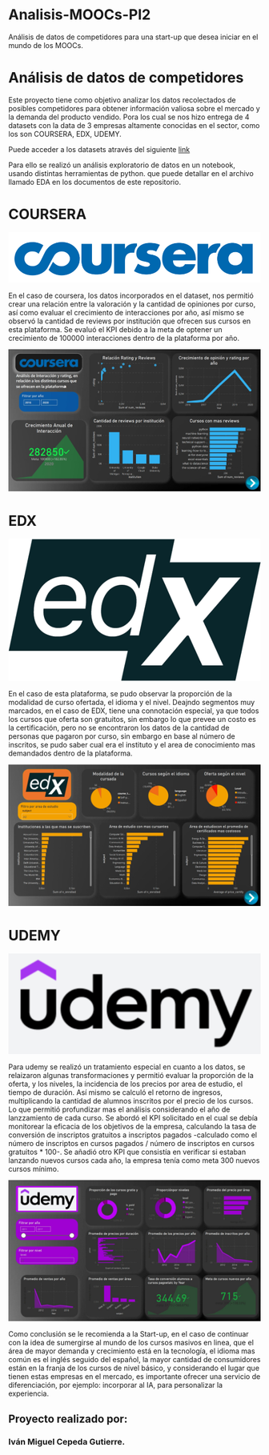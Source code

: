 # Analisis-MOOCs-PI2
Análisis de datos de competidores para una start-up que desea iniciar en el mundo de los MOOCs.

# Análisis de datos de competidores
Este proyecto tiene como objetivo analizar los datos recolectados de posibles competidores para obtener información valiosa sobre el mercado y la demanda del producto vendido. Pora los cual se nos hizo entrega de 4 datasets con la data de 3 empresas altamente conocidas en el sector, como los son COURSERA, EDX, UDEMY.

Puede acceder a los datasets através del siguiente [link](https://drive.google.com/drive/folders/1TS76ok6giW7D_l5vc-zu5-cBU_dH3P5H?usp=sharing)

Para ello se realizó un análisis exploratorio de datos en un notebook, usando distintas herramientas de python. que puede detallar en el archivo llamado EDA en los documentos de este repositorio.


# COURSERA
![](https://github.com/Ivan-Cepeda/Analisis-MOOCs-PI2/blob/main/src/R.png)


En el caso de coursera, los datos incorporados en el dataset, nos permitió crear una relación entre la valoración y la cantidad de opiniones por curso, así como evaluar el crecimiento de interacciones por año, así mismo se observó la cantidad de reviews por institución que ofrecen sus cursos en esta plataforma. Se evaluó el KPI debido a la meta de optener un crecimiento de 100000 interacciones dentro de la plataforma por año. 

![](https://github.com/Ivan-Cepeda/Analisis-MOOCs-PI2/blob/main/src/cors.jpeg)

# EDX
![](https://github.com/Ivan-Cepeda/Analisis-MOOCs-PI2/blob/main/src/edx.png)


En el caso de esta plataforma, se pudo observar la proporción de la modalidad de curso ofertada, el idioma y el nivel. Deajndo segmentos muy marcados, en el caso de EDX, tiene una connotación especial, ya que todos los cursos que oferta son gratuitos, sin embargo lo que prevee un costo es la certificación, pero no se encontraron los datos de la cantidad de personas que pagaron por curso, sin embargo en base al número de inscritos, se pudo saber cual era el instituto y el area de conocimiento mas demandados dentro de la plataforma. 

![](https://github.com/Ivan-Cepeda/Analisis-MOOCs-PI2/blob/main/src/edxs.jpeg)

# UDEMY
![](https://github.com/Ivan-Cepeda/Analisis-MOOCs-PI2/blob/main/src/udemy.png)


Para udemy se realizó un tratamiento especial en cuanto a los datos, se relaizaron algunas transformaciones y permitió evaluar la proporción de la oferta, y los niveles, la incidencia de los precios por area de estudio, el tiempo de duración. Así mismo se calculó el retorno de ingresos, multiplicando la cantidad de alumnos inscritos por el precio de los cursos. Lo que permitió profundizar mas el análisis considerando el año de lanzzamiento de cada curso. Se abordó el KPI solicitado en el cual  se debía monitorear la eficacia de los objetivos de la empresa, calculando la tasa de conversión de inscriptos gratuitos a inscriptos pagados -calculado como el número de inscriptos en cursos pagados / número de inscriptos en cursos gratuitos * 100-. Se añadió otro KPI que consistía en verificar si estaban lanzando nuevos cursos cada año, la empresa tenía como meta 300 nuevos cursos mínimo.

![](https://github.com/Ivan-Cepeda/Analisis-MOOCs-PI2/blob/main/src/udem.jpeg)


 Como conclusión se le recomienda a la Start-up, en el caso de continuar con la idea de sumergirse al mundo de los cursos masivos en linea, que el área de mayor demanda y crecimiento está en la tecnología, el idioma mas común es el inglés seguido del español, la mayor cantidad de consumidores están en la franja de los cursos de nivel básico, y considerando el lugar que tienen estas empresas en el mercado, es importante ofrecer una servicio de diferenciación, por ejemplo: incorporar al IA, para personalizar la experiencia.  

## Proyecto realizado por:
### Iván Miguel Cepeda Gutierre.
